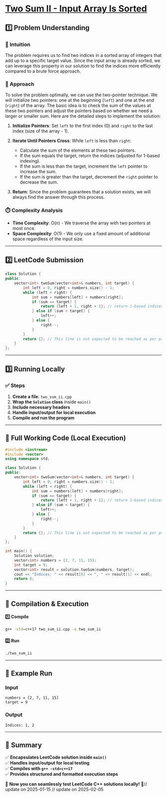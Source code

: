 # **[Two Sum II - Input Array Is Sorted](https://leetcode.com/problems/two-sum-ii-input-array-is-sorted/description/)**  

## **1️⃣ Problem Understanding**  
### **📌 Intuition**  
The problem requires us to find two indices in a sorted array of integers that add up to a specific target value. Since the input array is already sorted, we can leverage this property in our solution to find the indices more efficiently compared to a brute force approach. 

### **🚀 Approach**  
To solve the problem optimally, we can use the two-pointer technique. We will initialize two pointers: one at the beginning (`left`) and one at the end (`right`) of the array. The basic idea is to check the sum of the values at these two pointers and adjust the pointers based on whether we need a larger or smaller sum. Here are the detailed steps to implement the solution:

1. **Initialize Pointers**: Set `left` to the first index (0) and `right` to the last index (size of the array - 1).
   
2. **Iterate Until Pointers Cross**: While `left` is less than `right`:
   - Calculate the sum of the elements at these two pointers.
   - If the sum equals the target, return the indices (adjusted for 1-based indexing).
   - If the sum is less than the target, increment the `left` pointer to increase the sum.
   - If the sum is greater than the target, decrement the `right` pointer to decrease the sum.

3. **Return**: Since the problem guarantees that a solution exists, we will always find the answer through this process.

### **⏱️ Complexity Analysis**  
- **Time Complexity**: O(n) - We traverse the array with two pointers at most once.
- **Space Complexity**: O(1) - We only use a fixed amount of additional space regardless of the input size.

---  

## **2️⃣ LeetCode Submission**  
```cpp
class Solution {
public:
    vector<int> twoSum(vector<int>& numbers, int target) {
        int left = 0, right = numbers.size() - 1;
        while (left < right) {
            int sum = numbers[left] + numbers[right];
            if (sum == target) {
                return {left + 1, right + 1}; // return 1-based indices
            } else if (sum < target) {
                left++;
            } else {
                right--;
            }
        }
        return {}; // This line is not expected to be reached as per problem statement.
    }
};
```  

---  

## **3️⃣ Running Locally**  
### **✅ Steps**  
1. **Create a file**: `two_sum_ii.cpp`  
2. **Wrap the `Solution` class** inside `main()`  
3. **Include necessary headers**  
4. **Handle input/output for local execution**  
5. **Compile and run the program**  

---  

## **📝 Full Working Code (Local Execution)**  
```cpp
#include <iostream>
#include <vector>
using namespace std;

class Solution {
public:
    vector<int> twoSum(vector<int>& numbers, int target) {
        int left = 0, right = numbers.size() - 1;
        while (left < right) {
            int sum = numbers[left] + numbers[right];
            if (sum == target) {
                return {left + 1, right + 1}; // return 1-based indices
            } else if (sum < target) {
                left++;
            } else {
                right--;
            }
        }
        return {}; // This line is not expected to be reached as per problem statement.
    }
};

int main() {
    Solution solution;
    vector<int> numbers = {2, 7, 11, 15};
    int target = 9;
    vector<int> result = solution.twoSum(numbers, target);
    cout << "Indices: " << result[0] << ", " << result[1] << endl;
    return 0;
}
```  

---  

## **🔧 Compilation & Execution**  
#### **1️⃣ Compile**  
```bash
g++ -std=c++17 two_sum_ii.cpp -o two_sum_ii
```  

#### **2️⃣ Run**  
```bash
./two_sum_ii
```  

---  

## **🎯 Example Run**  
### **Input**  
```
numbers = [2, 7, 11, 15]
target = 9
```  
### **Output**  
```
Indices: 1, 2
```  

---  

## **📌 Summary**  
✅ **Encapsulates LeetCode solution inside `main()`**  
✅ **Handles input/output for local testing**  
✅ **Compiles with `g++ -std=c++17`**  
✅ **Provides structured and formatted execution steps**  

🚀 **Now you can seamlessly test LeetCode C++ solutions locally!** 🚀// update on 2025-01-15
// update on 2025-02-05
